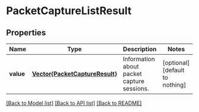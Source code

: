 # PacketCaptureListResult


## Properties
Name | Type | Description | Notes
------------ | ------------- | ------------- | -------------
**value** | [**Vector{PacketCaptureResult}**](PacketCaptureResult.md) | Information about packet capture sessions. | [optional] [default to nothing]


[[Back to Model list]](../README.md#models) [[Back to API list]](../README.md#api-endpoints) [[Back to README]](../README.md)


